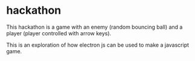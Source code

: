 # hackathon

This hackathon is a game with an enemy (random bouncing ball) and a player (player controlled with arrow keys).

This is an exploration of how electron js can be used to make a javascript game.
